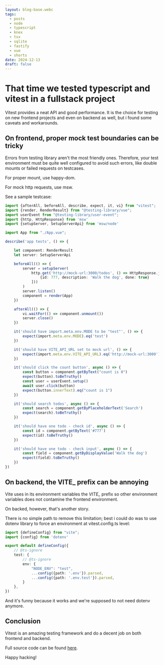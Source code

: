 ```yaml
---
layout: blog-base.webc
tags:
  - posts
  - node
  - typescript
  - knex
  - tsx
  - sqlite
  - fastify
  - vue
  - shorts
date: 2024-12-13
draft: false
---
```

# That time we tested typescript and vitest in a fullstack project

Vitest provides a neat API and good performance. It is the choice for testing on
new frontend projects and even on backend as well, but i found some caveats and
workarounds.

## On frontend, proper mock test boundaries can be tricky

Errors from testing library aren't the most friendly ones. Therefore, your test
environment must be quite well configured to avoid such errors, like double
mounts or failed requests on testcases.

For proper mount, use happy-dom.

For mock http requests, use msw.

See a sample testcase:

```typescript
import {afterAll, beforeAll, describe, expect, it, vi} from "vitest";
import {render, RenderResult} from "@testing-library/vue";
import userEvent from "@testing-library/user-event";
import {http, HttpResponse} from 'msw'
import {setupServer, SetupServerApi} from 'msw/node'

import App from "./App.vue";

describe('app tests', () => {

    let component: RenderResult
    let server: SetupServerApi

    beforeAll(() => {
        server = setupServer(
            http.get('http://mock-url:3000/todos', () => HttpResponse.json([
                {id: 777, description: 'Walk the dog', done: true}
            ]))
        )
        server.listen()
        component = render(App)
    })

    afterAll(() => {
        vi.waitFor(() => component.unmount())
        server.close()
    })

    it('should have import.meta.env.MODE to be "test"', () => {
        expect(import.meta.env.MODE).eq('test')
    })

    it('should have VITE_API_URL set to mock url', () => {
        expect(import.meta.env.VITE_API_URL).eq('http://mock-url:3000')
    })

    it('should click the count button', async () => {
        const button = component.getByText("count is 0")
        expect(button).toBeTruthy()
        const user = userEvent.setup()
        await user.click(button)
        expect(button.innerText).eq("count is 1")
    })

    it('should search todos', async () => {
        const search = component.getByPlaceholderText('Search')
        expect(search).toBeTruthy()
    })

    it('should have one todo - check id', async () => {
        const id = component.getByText('#777')
        expect(id).toBeTruthy()
    })

    it('should have one todo - check input', async () => {
        const field = component.getByDisplayValue('Walk the dog')
        expect(field).toBeTruthy()
    })
})
```

## On backend, the VITE_ prefix can be annoying

Vite uses in its environment variables the *VITE_* prefix so other environment
variables does not contamine the frontend environment.

On backed, however, that's another story.

There is no simple path to remove this limitation; best i could do was to use
dotenv library to force an environment at vitest.config.ts level:

```typescript
import {defineConfig} from "vite";
import {config} from 'dotenv'

export default defineConfig({
    // @ts-ignore
    test: {
        // @ts-ignore
        env: {
            "NODE_ENV": "test",
            ...config({path: '.env'}).parsed,
            ...config({path: '.env.test'}).parsed,
        }
    },
})
```

And it's funny because it works and we're supposed to not need dotenv anymore.

## Conclusion

Vitest is an amazing testing framework and do a decent job on both frontend and
backend.

Full source code can be found [here][repo].

Happy hacking!

[repo]: https://github.com/sombriks/simple-vitest
